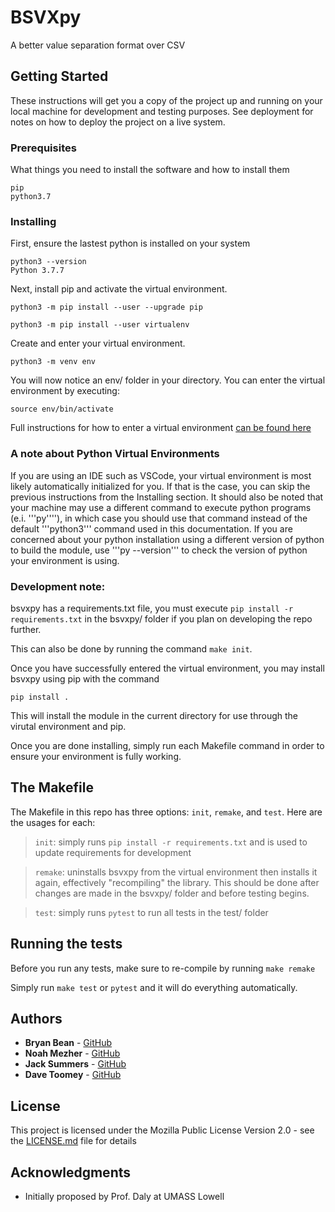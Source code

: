 # BSVXpy

A better value separation format over CSV

## Getting Started

These instructions will get you a copy of the project up and running on your local machine for development and testing purposes. See deployment for notes on how to deploy the project on a live system.

### Prerequisites

What things you need to install the software and how to install them

```
pip
python3.7
```

### Installing

First, ensure the lastest python is installed on your system 

```
python3 --version
Python 3.7.7
```

Next, install pip and activate the virtual environment.

```
python3 -m pip install --user --upgrade pip
```

```
python3 -m pip install --user virtualenv
```

Create and enter your virtual environment.

```
python3 -m venv env
```

You will now notice an env/ folder in your directory. You can enter the virtual environment by executing:
```
source env/bin/activate
```

Full instructions for how to enter a virtual environment [can be found here](https://packaging.python.org/guides/installing-using-pip-and-virtual-environments/)

### A note about Python Virtual Environments

If you are using an IDE such as VSCode, your virtual environment is most likely automatically initialized for you. If that is the case, you can skip the previous instructions from the Installing section.
It should also be noted that your machine may use a different command to execute python programs (e.i. '''py''''), in which case you should use that command instead of the default '''python3''' command used in this documentation.
If you are concerned about your python installation using a different version of python to build the module, use '''py --version''' to check the version of python your environment is using.

### Development note: 

bsvxpy has a requirements.txt file, you must execute ```pip install -r requirements.txt``` in the bsvxpy/ folder if you plan on developing the repo further. 

This can also be done by running the command ```make init```.

Once you have successfully entered the virtual environment, you may install bsvxpy using pip with the command 

```
pip install .
```

This will install the module in the current directory for use through the virutal environment and pip.

Once you are done installing, simply run each Makefile command in order to ensure your environment is fully working.

## The Makefile

The Makefile in this repo has three options: ```init```, ```remake```, and ```test```. Here are the usages for each:

> ```init```: simply runs ```pip install -r requirements.txt``` and is used to update requirements for development

> ```remake```: uninstalls bsvxpy from the virtual environment then installs it again, effectively "recompiling" the library. This should be done after changes are made in the bsvxpy/ folder and before testing begins.

> ```test```: simply runs ```pytest``` to run all tests in the test/ folder

## Running the tests

Before you run any tests, make sure to re-compile by running ```make remake```

Simply run ```make test``` or ```pytest``` and it will do everything automatically.


## Authors

* **Bryan Bean** - [GitHub](https://github.com/pataman3)
* **Noah Mezher** - [GitHub](https://github.com/NoahMezher)
* **Jack Summers** - [GitHub](https://github.com/Flannelz)
* **Dave Toomey** - [GitHub](https://github.com/davetoomey)

## License

This project is licensed under the Mozilla Public License Version 2.0 - see the [LICENSE.md](LICENSE.md) file for details

## Acknowledgments

* Initially proposed by Prof. Daly at UMASS Lowell
